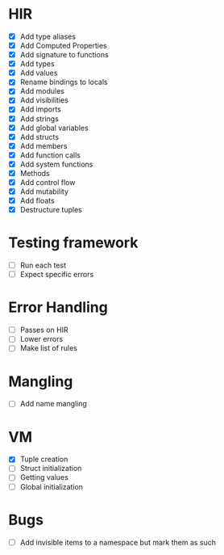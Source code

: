 # HIR

- [x] Add type aliases
- [x] Add Computed Properties
- [x] Add signature to functions
- [x] Add types
- [x] Add values
- [x] Rename bindings to locals
- [x] Add modules
- [x] Add visibilities
- [x] Add imports
- [x] Add strings
- [x] Add global variables
- [x] Add structs
- [x] Add members
- [x] Add function calls
- [x] Add system functions
- [x] Methods
- [x] Add control flow
- [x] Add mutability
- [x] Add floats
- [x] Destructure tuples

# Testing framework

- [ ] Run each test
- [ ] Expect specific errors

# Error Handling

- [ ] Passes on HIR
- [ ] Lower errors
- [ ] Make list of rules

# Mangling

- [ ] Add name mangling

# VM

- [x] Tuple creation
- [ ] Struct initialization
- [ ] Getting values
- [ ] Global initialization

# Bugs

- [ ] Add invisible items to a namespace but mark them as such